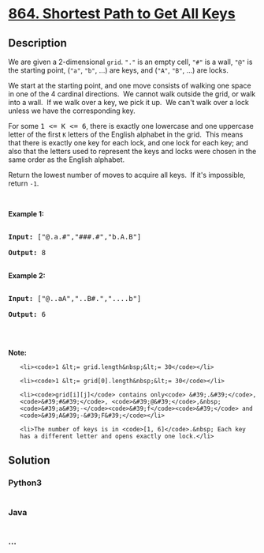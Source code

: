 # [864. Shortest Path to Get All Keys](https://leetcode.com/problems/shortest-path-to-get-all-keys)

## Description
<p>We are given a 2-dimensional&nbsp;<code>grid</code>.&nbsp;<code>&quot;.&quot;</code> is an empty cell, <code>&quot;#&quot;</code> is&nbsp;a wall, <code>&quot;@&quot;</code> is the starting point, (<code>&quot;a&quot;</code>, <code>&quot;b&quot;</code>, ...) are keys, and (<code>&quot;A&quot;</code>,&nbsp;<code>&quot;B&quot;</code>, ...) are locks.</p>

<p>We start at the starting point, and one move consists of walking one space in one of the 4 cardinal directions.&nbsp; We cannot walk outside the grid, or walk into a wall.&nbsp; If we walk over a key, we pick it up.&nbsp; We can&#39;t walk over a lock unless we have the corresponding key.</p>

<p>For some <font face="monospace">1 &lt;= K &lt;= 6</font>, there is exactly one lowercase and one uppercase letter of the first <code>K</code> letters of the English alphabet in the grid.&nbsp; This means that there is exactly one key for each lock, and one lock for each key; and also that the letters used to represent the keys and locks were&nbsp;chosen in the same order as the English alphabet.</p>

<p>Return the lowest number of moves to acquire all keys.&nbsp; If&nbsp;it&#39;s impossible, return <code>-1</code>.</p>

<p>&nbsp;</p>

<div>
<p><strong>Example 1:</strong></p>

<pre>
<strong>Input: </strong><span id="example-input-1-1">[&quot;@.a.#&quot;,&quot;###.#&quot;,&quot;b.A.B&quot;]</span>
<strong>Output: </strong><span id="example-output-1">8</span>
</pre>

<div>
<p><strong>Example 2:</strong></p>

<pre>
<strong>Input: </strong><span id="example-input-2-1">[&quot;@..aA&quot;,&quot;..B#.&quot;,&quot;....b&quot;]</span>
<strong>Output: </strong><span id="example-output-2">6</span>
</pre>
</div>

<p>&nbsp;</p>

<p><strong>Note:</strong></p>

<ol>
	<li><code>1 &lt;= grid.length&nbsp;&lt;= 30</code></li>
	<li><code>1 &lt;= grid[0].length&nbsp;&lt;= 30</code></li>
	<li><code>grid[i][j]</code> contains only<code> &#39;.&#39;</code>, <code>&#39;#&#39;</code>, <code>&#39;@&#39;</code>,&nbsp;<code>&#39;a&#39;-</code><code>&#39;f</code><code>&#39;</code> and <code>&#39;A&#39;-&#39;F&#39;</code></li>
	<li>The number of keys is in <code>[1, 6]</code>.&nbsp; Each key has a different letter and opens exactly one lock.</li>
</ol>
</div>



## Solution
<!-- Type common method here -->


### Python3
<!-- Type special method here -->

```python

```

### Java
<!-- Type special method here -->

```java

```

### ...
```

```

